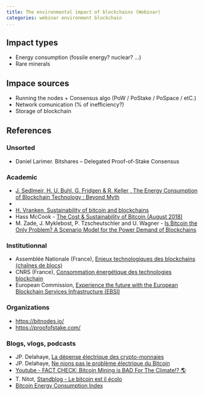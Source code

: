 ```yaml
---
title: The environmental impact of blockchains (Webinar)
categories: webinar environment blockchain
...
```


## Impact types

* Energy consumption (fossile energy? nuclear? ...)
* Rare minerals

## Impace sources

* Running the nodes + Consensus algo (PoW / PoStake / PoSpace / etC.)
* Network comunication (% of inefficiency?)
* Storage of blockchain

## References

### Unsorted

* Daniel Larimer. Bitshares – Delegated Proof-of-Stake Consensus


### Academic

* [J. Sedlmeir, H. U. Buhl, G. Fridgen & R. Keller , The Energy Consumption of Blockchain Technology \: Beyond Myth](https://link.springer.com/article/10.1007/s12599-020-00656-x)
* [](https://www.sciencedirect.com/science/article/abs/pii/S1364032120308819)
* [H. Vranken, Sustainability of bitcoin and blockchains](https://www.sciencedirect.com/science/article/abs/pii/S1877343517300015)
* Hass McCook - [The Cost & Sustainability of Bitcoin (August 2018)](https://hassmccook.medium.com/the-economic-environmental-cost-of-bitcoin-part-i-ac162067721d)
* M. Zade, J. Myklebost, P. Tzscheutschler and U. Wagner - [Is Bitcoin the Only Problem? A Scenario Model for the Power Demand of Blockchains](https://www.frontiersin.org/articles/10.3389/fenrg.2019.00021/full)

### Institutionnal

* Assemblée Nationale (France), [Enjeux technologiques des blockchains (chaînes de blocs)](https://www.assemblee-nationale.fr/dyn/15/dossiers/enjeux_technologiques_blockchains_rap-info)
* CNRS (France), [Consommation énergétique des technologies blockchain](https://ecoinfo.cnrs.fr/2020/02/11/consommation-energetique-des-technologies-blockchain/)
* European Commission, [Experience the future with the European Blockchain Services Infrastructure (EBSI)](https://ec.europa.eu/cefdigital/wiki/display/CEFDIGITAL/ebsi)

### Organizations

* https://bitnodes.io/
* https://proofofstake.com/

### Blogs, vlogs, podcasts

* JP. Delahaye, [La dépense électrique des crypto-monnaies](https://bitcoin.fr/la-depense-electrique-des-crypto-monnaies/)
* JP. Delahaye, [Ne nions pas le problème électrique du Bitcoin](https://bitcoin.fr/ne-nions-pas-le-probleme-electrique-du-bitcoin/)
* [Youtube - FACT CHECK: Bitcoin Mining is BAD For The Climate!? 🌎](https://www.youtube.com/watch?v=DidAwxWaDKI)
* T. Nitot, [Standblog - Le bitcoin est il écolo](https://standblog.org/blog/post/2021/04/26/Le-Bitcoin-est-il-ecolo)
* [Bitcoin Energy Consumption Index](https://digiconomist.net/bitcoin-energy-consumption)
